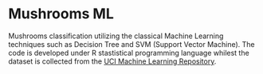 # Mushrooms ML

Mushrooms classification utilizing the classical Machine Learning
techniques such as Decision Tree and SVM (Support Vector Machine). 
The code is developed under R stastistical programming language
whilest the dataset is collected from the 
[UCI Machine Learning Repository](https://archive.ics.uci.edu/ml/datasets/mushroom).
